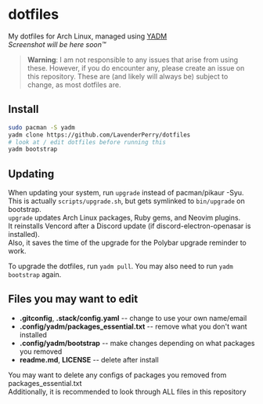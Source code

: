 # dotfiles

My dotfiles for Arch Linux, managed using [YADM](https://yadm.io)\
*Screenshot will be here soon™*

> **Warning**:
> I am not responsible to any issues that arise from using these.
> However, if you do encounter any, please create an issue on this repository.
> These are (and likely will always be) subject to change, as most dotfiles are.

## Install
```sh
sudo pacman -S yadm
yadm clone https://github.com/LavenderPerry/dotfiles
# look at / edit dotfiles before running this
yadm bootstrap
```

## Updating
When updating your system, run `upgrade` instead of pacman/pikaur -Syu.\
This is actually `scripts/upgrade.sh`, but gets symlinked to `bin/upgrade` on bootstrap.\
`upgrade` updates Arch Linux packages, Ruby gems, and Neovim plugins.\
It reinstalls Vencord after a Discord update (if discord-electron-openasar is installed). \
Also, it saves the time of the upgrade for the Polybar upgrade reminder to work.

To upgrade the dotfiles, run `yadm pull`. You may also need to run `yadm bootstrap` again.

## Files you may want to edit
* **.gitconfig**, **.stack/config.yaml** -- change to use your own name/email
* **.config/yadm/packages_essential.txt** -- remove what you don't want installed
* **.config/yadm/bootstrap** -- make changes depending on what packages you removed
* **readme.md**, **LICENSE** -- delete after install

You may want to delete any configs of packages you removed from packages_essential.txt\
Additionally, it is recommended to look through ALL files in this repository
